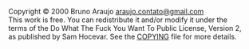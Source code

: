 Copyright © 2000 Bruno Araujo <araujo.contato@gmail.com>  
This work is free. You can redistribute it and/or modify it under the  
terms of the Do What The Fuck You Want To Public License, Version 2,  
as published by Sam Hocevar. See the [COPYING](http://www.wtfpl.net/txt/copying) file for more details.
